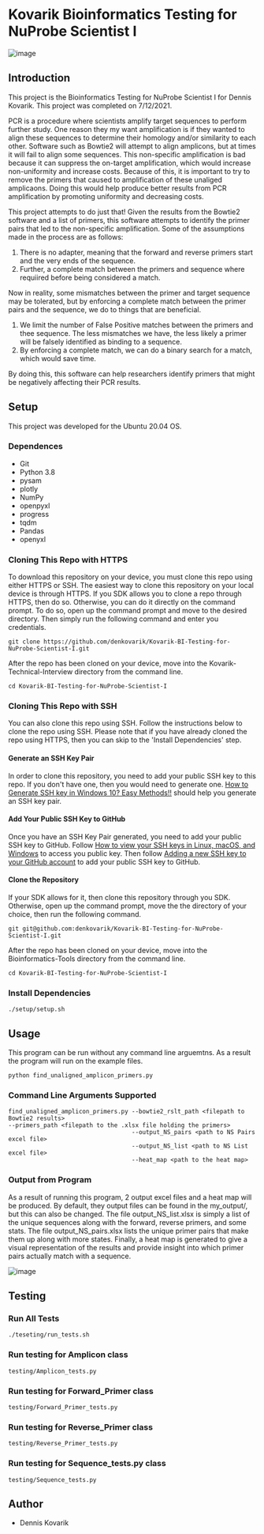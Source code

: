 # Kovarik Bioinformatics Testing for NuProbe Scientist I

![image](https://raw.githubusercontent.com/denkovarik/Kovarik-BI-Testing-for-NuProbe-Scientist-I/main/images/BI.png?token=AJUAOATHGBUBBXXYYHKAA7DA5PZLM)

## Introduction
This project is the Bioinformatics Testing for NuProbe Scientist I for Dennis Kovarik. This project was completed on 7/12/2021.

PCR is a procedure where scientists amplify target sequences to perform further study. One reason they my want amplification is if they wanted to align these sequences to determine their homology and/or similarity to each other. Software such as Bowtie2 will attempt to align amplicons, but at times it will fail to align some sequences. This non-specific amplification is bad because it can suppress the on-target amplification, which would increase non-uniformity and increase costs. Because of this, it is important to try to remove the primers that caused to amplification of these unaliged amplicaons. Doing this would help produce better results from PCR amplification by promoting uniformity and decreasing costs.

This project attempts to do just that! Given the results from the Bowtie2 software and a list of primers, this software attempts to identify the primer pairs that led to the non-specific amplification. Some of the assumptions made in the process are as follows:

1. There is no adapter, meaning that the forward and reverse primers start and the very ends of the sequence. 
2. Further, a complete match between the primers and sequence where requiired before being considered a match.

Now in reality, some mismatches between the primer and target sequence may be tolerated, but by enforcing a complete match between the primer pairs and the sequence, we do to things that are beneficial.

1. We limit the number of False Positive matches between the primers and thee sequence. The less mismatches we have, the less likely a primer will be falsely identified as binding to a sequence.
2. By enforcing a complete match, we can do a binary search for a match, which would save time. 

By doing this, this software can help researchers identify primers that might be negatively affecting their PCR results.

## Setup
This project was developed for the Ubuntu 20.04 OS.

### Dependences
* Git
* Python 3.8
* pysam
* plotly
* NumPy
* openpyxl
* progress
* tqdm
* Pandas
* openyxl

### Cloning This Repo with HTTPS
To download this repository on your device, you must clone this repo using either HTTPS or SSH. The easiest way to clone this repository on your local device is through HTTPS. If you SDK allows you to clone a repo through HTTPS, then do so. Otherwise, you can do it directly on the command prompt. To do so, open up the command prompt and move to the desired directory. Then simply run the following command and enter you credentials.
```
git clone https://github.com/denkovarik/Kovarik-BI-Testing-for-NuProbe-Scientist-I.git
```
After the repo has been cloned on your device, move into the Kovarik-Technical-Interview directory from the command line.
```
cd Kovarik-BI-Testing-for-NuProbe-Scientist-I
```

### Cloning This Repo with SSH
You can also clone this repo using SSH. Follow the instructions below to clone the repo using SSH. Please note that if you have already cloned the repo using HTTPS, then you can skip to the 'Install Dependencies' step.

#### Generate an SSH Key Pair
In order to clone this repository, you need to add your public SSH key to this repo. If you don't have one, then you would need to generate one. [How to Generate SSH key in Windows 10? Easy Methods!!](https://techpaal.com/how-to-generate-ssh-key-in-windows-10-easy-methods/) should help you generate an SSH key pair.

#### Add Your Public SSH Key to GitHub
Once you have an SSH Key Pair generated, you need to add your public SSH key to GitHub. Follow [How to view your SSH keys in Linux, macOS, and Windows](https://www.techrepublic.com/article/how-to-view-your-ssh-keys-in-linux-macos-and-windows/) to access you public key. Then follow [Adding a new SSH key to your GitHub account](https://docs.github.com/en/github/authenticating-to-github/adding-a-new-ssh-key-to-your-github-account) to add your public SSH key to GitHub.

#### Clone the Repository
If your SDK allows for it, then clone this repository through you SDK. Otherwise, open up the command prompt, move the the directory of your choice, then run the following command.
```
git git@github.com:denkovarik/Kovarik-BI-Testing-for-NuProbe-Scientist-I.git
```
After the repo has been cloned on your device, move into the Bioinformatics-Tools directory from the command line.
```
cd Kovarik-BI-Testing-for-NuProbe-Scientist-I
```

### Install Dependencies
```
./setup/setup.sh
```

## Usage
This program can be run without any command line arguemtns. As a result the program will run on the example files.
```
python find_unaligned_amplicon_primers.py 
```

### Command Line Arguments Supported
```
find_unaligned_amplicon_primers.py --bowtie2_rslt_path <filepath to Bowtie2 results>                                                                          --primers_path <filepath to the .xlsx file holding the primers>
                                   --output_NS_pairs <path to NS Pairs excel file>
                                   --output_NS_list <path to NS List excel file>
                                   --heat_map <path to the heat map>
```

### Output from Program
As a result of running this program, 2 output excel files and a heat map will be produced. By default, they output files can be found in the my_output/, but this can also be changed. The file output_NS_list.xlsx is simply a list of the unique sequences along with the forward, reverse primers, and some stats. The file output_NS_pairs.xlsx lists the unique primer pairs that make them up along with more states. Finally, a heat map is generated to give a visual representation of the results and provide insight into which primer pairs actually match with a sequence. 

![image](https://raw.githubusercontent.com/denkovarik/Kovarik-BI-Testing-for-NuProbe-Scientist-I/main/images/heat_map.png?token=AJUAOAVGHCPFRHQ6ISBIIY3A5PZOC)

## Testing
### Run All Tests
```
./teseting/run_tests.sh 
```

### Run testing for Amplicon class
```
testing/Amplicon_tests.py 
```

### Run testing for Forward_Primer class
```
testing/Forward_Primer_tests.py
```

### Run testing for Reverse_Primer class
```
testing/Reverse_Primer_tests.py
```

### Run testing for Sequence_tests.py class
```
testing/Sequence_tests.py
```

## Author
* Dennis Kovarik
